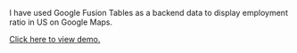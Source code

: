 I have used Google Fusion Tables as a backend data to display employment ratio in US on Google Maps.

<a href="https://sites.google.com/site/socialfbmap/home">Click here to view demo. </a>